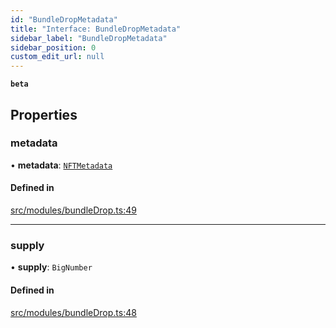 ```yaml
---
id: "BundleDropMetadata"
title: "Interface: BundleDropMetadata"
sidebar_label: "BundleDropMetadata"
sidebar_position: 0
custom_edit_url: null
---
```


**`beta`**

## Properties

### metadata

• **metadata**: [`NFTMetadata`](NFTMetadata)

#### Defined in

[src/modules/bundleDrop.ts:49](https://github.com/PrasoonPratham/nftlabs-sdk-ts/blob/3077f6d/src/modules/bundleDrop.ts#L49)

---

### supply

• **supply**: `BigNumber`

#### Defined in

[src/modules/bundleDrop.ts:48](https://github.com/PrasoonPratham/nftlabs-sdk-ts/blob/3077f6d/src/modules/bundleDrop.ts#L48)
